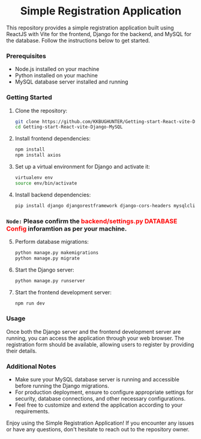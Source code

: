 <div align=center>
  <h1>Simple Registration Application</h1>
</div>


This repository provides a simple registration application built using ReactJS with Vite for the frontend, Django for the backend, and MySQL for the database. Follow the instructions below to get started.

### Prerequisites
- Node.js installed on your machine
- Python installed on your machine
- MySQL database server installed and running

### Getting Started

1. Clone the repository:
   ```bash
   git clone https://github.com/KKBUGHUNTER/Getting-start-React-vite-Django-MySQL.git
   cd Getting-start-React-vite-Django-MySQL
   ```

2. Install frontend dependencies:
   ```bash
   npm install
   npm install axios
   ```

3. Set up a virtual environment for Django and activate it:
   ```bash
   virtualenv env
   source env/bin/activate
   ```

4. Install backend dependencies:
   ```bash
   pip install django djangorestframework django-cors-headers mysqlclient
   ```
### **`Node:` Please confirm the <span style="color:red;">backend/settings.py DATABASE Config</span> inforamtion as per your machine.** <br>
5. Perform database migrations:
   ```bash
   python manage.py makemigrations
   python manage.py migrate
   ```

6. Start the Django server:
   ```bash
   python manage.py runserver
   ```

7. Start the frontend development server:
   ```bash
   npm run dev
   ```

### Usage

Once both the Django server and the frontend development server are running, you can access the application through your web browser. The registration form should be available, allowing users to register by providing their details.

### Additional Notes

- Make sure your MySQL database server is running and accessible before running the Django migrations.
- For production deployment, ensure to configure appropriate settings for security, database connections, and other necessary configurations.
- Feel free to customize and extend the application according to your requirements.

Enjoy using the Simple Registration Application! If you encounter any issues or have any questions, don't hesitate to reach out to the repository owner.